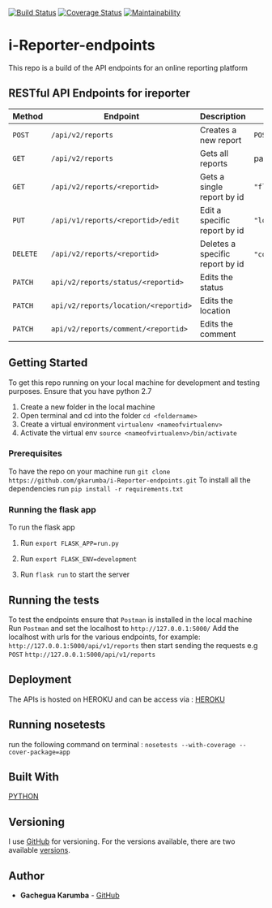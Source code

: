 
[![Build Status](https://travis-ci.org/gkarumba/i-Reporter-endpoints.svg?branch=ch-testing-endpoints-162298730)](https://travis-ci.org/gkarumba/i-Reporter-endpoints)  [![Coverage Status](https://coveralls.io/repos/github/gkarumba/i-Reporter-endpoints/badge.svg?branch=ch-testing-endpoints-162298730)](https://coveralls.io/github/gkarumba/i-Reporter-endpoints?branch=ch-testing-endpoints-162298730)  [![Maintainability](https://api.codeclimate.com/v1/badges/eaedfc4b38c12fec58e1/maintainability)](https://codeclimate.com/github/gkarumba/i-Reporter-endpoints/maintainability)

# i-Reporter-endpoints
This repo is a build of the API endpoints for an online reporting platform

## RESTful API Endpoints for ireporter


| Method        |       Endpoint                     |         Description               |    Example        |
| ------------- |       -------------                |         -------------             |  ------------     |
| `POST`        | `/api/v2/reports`                  |   Creates a new report            |    `POST`         |
| `GET`         | `/api/v2/reports`                  |   Gets all reports                |    payload = {    |
| `GET`         | `/api/v2/reports/<reportid>`       |   Gets a single report by id      |   `"flag":"",`    |
| `PUT`         | `/api/v1/reports/<reportid>/edit`  |   Edit a specific report by id    |   `"location":""` |
| `DELETE`      | `/api/v2/reports/<reportid>`       |   Deletes a specific report by id |   `"comment":""`} |
| `PATCH`       | `api/v2/reports/status/<reportid>` |   Edits the status                |                   |
| `PATCH`       |`api/v2/reports/location/<reportid>`|   Edits the location              |                   |
| `PATCH`       | `api/v2/reports/comment/<reportid>`|   Edits the comment               |                   |



                                                                                    

## Getting Started

To get this repo running on your local machine for development and testing purposes.
Ensure that you have python 2.7
1. Create a new folder in the local machine
2. Open terminal and cd into the folder `cd <foldername>`
3. Create a virtual environment `virtualenv <nameofvirtualenv>`
4. Activate the virtual env `source <nameofvirtualenv>/bin/activate`

### Prerequisites
To have the repo on your machine run `git clone https://github.com/gkarumba/i-Reporter-endpoints.git`
To install all the dependencies run `pip install -r requirements.txt` 

### Running the flask app

To run the flask app
1. Run `export FLASK_APP=run.py`

2. Run `export FLASK_ENV=development`

3. Run `flask run` to start the server

## Running the tests

To test the endpoints ensure that `Postman` is installed in the local machine
Run `Postman` and set the localhost to `http://127.0.0.1:5000/`
Add the localhost with urls for the various endpoints, for example: `http://127.0.0.1:5000/api/v1/reports` then start sending the requests e.g `POST` `http://127.0.0.1:5000/api/v1/reports` 


## Deployment

The APIs is hosted on HEROKU and can be access via : [HEROKU](https://i-reporter-gkarumba.herokuapp.com/)

## Running nosetests
run the following command on terminal : `nosetests --with-coverage --cover-package=app`

## Built With
[PYTHON](https://www.python.org/)

## Versioning

I use [GitHub](https://github.com/) for versioning. For the versions available, there are two available [versions](https://github.com/gkarumba/i-Reporter-endpoints). 

## Author

* **Gachegua Karumba** - [GitHub](https://github.com/gkarumba/)
